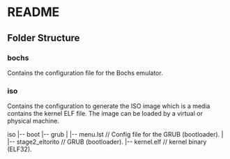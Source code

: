 # README

## Folder Structure

### bochs
Contains the configuration file for the Bochs emulator.

### iso
Contains the configuration to generate the ISO image which is a media contains
the kernel ELF file. The image can be loaded by a virtual or physical machine.

iso
|-- boot
|-- grub
| |-- menu.lst          // Config file for the GRUB (bootloader).
| |-- stage2_eltorito   // GRUB (bootloader).
|-- kernel.elf          // kernel binary (ELF32).
